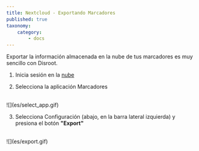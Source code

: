 ```yaml
---
title: Nextcloud - Exportando Marcadores
published: true
taxonomy:
    category:
        - docs
---
```


Exportar la información almacenada en la nube de tus marcadores es muy sencillo con Disroot.

1. Inicia sesión en la [nube](https://cloud.disroot.org)

2. Selecciona la aplicación Marcadores
<br>
![](es/select_app.gif)

3. Selecciona Configuración (abajo, en la barra lateral izquierda) y presiona el botón **"Export"**
<br>
![](es/export.gif)
